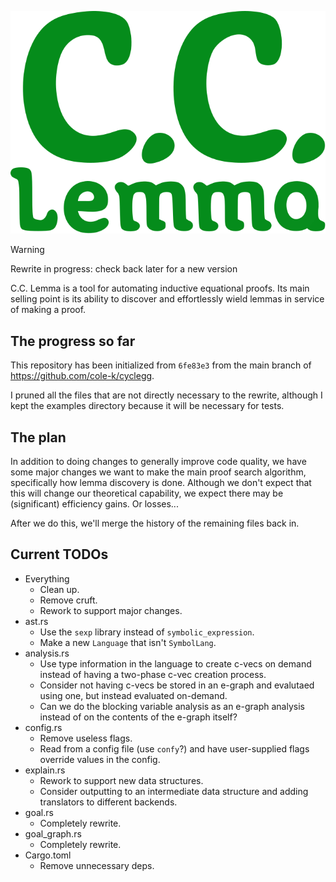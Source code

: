 ![C.C. Lemma's logo](img/logo.svg)

> [!WARNING]
> Rewrite in progress: check back later for a new version

C.C. Lemma is a tool for automating inductive equational proofs. Its main
selling point is its ability to discover and effortlessly wield lemmas in
service of making a proof.

## The progress so far

This repository has been initialized from `6fe83e3` from the main branch of
https://github.com/cole-k/cyclegg.

I pruned all the files that are not directly necessary to the rewrite, although
I kept the examples directory because it will be necessary for tests.

## The plan

In addition to doing changes to generally improve code quality, we have some
major changes we want to make the main proof search algorithm, specifically how
lemma discovery is done. Although we don't expect that this will change our
theoretical capability, we expect there may be (significant) efficiency gains.
Or losses...

After we do this, we'll merge the history of the remaining files back in.

## Current TODOs

* Everything
  - Clean up.
  - Remove cruft.
  - Rework to support major changes.
* ast.rs
  - Use the `sexp` library instead of `symbolic_expression`.
  - Make a new `Language` that isn't `SymbolLang`.
* analysis.rs
  - Use type information in the language to create c-vecs on demand instead of
    having a two-phase c-vec creation process.
  - Consider not having c-vecs be stored in an e-graph and evalutaed using one,
    but instead evaluated on-demand.
  - Can we do the blocking variable analysis as an e-graph analysis instead of
    on the contents of the e-graph itself?
* config.rs
  - Remove useless flags.
  - Read from a config file (use `confy`?) and have user-supplied flags override
    values in the config.
* explain.rs
  - Rework to support new data structures.
  - Consider outputting to an intermediate data structure and adding translators
    to different backends.
* goal.rs
  - Completely rewrite.
* goal\_graph.rs
  - Completely rewrite.
* Cargo.toml
  - Remove unnecessary deps.
